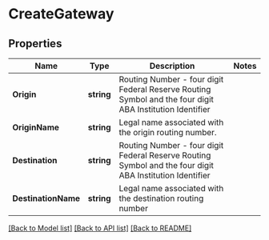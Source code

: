 # CreateGateway

## Properties

Name | Type | Description | Notes
------------ | ------------- | ------------- | -------------
**Origin** | **string** | Routing Number - four digit Federal Reserve Routing Symbol and the four digit ABA Institution Identifier | 
**OriginName** | **string** | Legal name associated with the origin routing number. | 
**Destination** | **string** | Routing Number - four digit Federal Reserve Routing Symbol and the four digit ABA Institution Identifier | 
**DestinationName** | **string** | Legal name associated with the destination routing number | 

[[Back to Model list]](../README.md#documentation-for-models) [[Back to API list]](../README.md#documentation-for-api-endpoints) [[Back to README]](../README.md)


